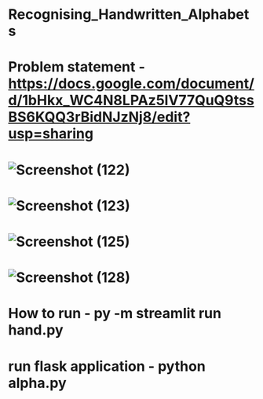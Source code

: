 # Recognising_Handwritten_Alphabets
# Problem statement - https://docs.google.com/document/d/1bHkx_WC4N8LPAz5lV77QuQ9tssBS6KQQ3rBidNJzNj8/edit?usp=sharing
# ![Screenshot (122)](https://github.com/adas754/Recognising_Handwritten_Alphabets/assets/83580623/10032cd4-3b6b-48b4-ab06-7d030381fbb9)
# ![Screenshot (123)](https://github.com/adas754/Recognising_Handwritten_Alphabets/assets/83580623/32dfcb0f-e414-4eeb-89b0-8c24f27e70c0)
# ![Screenshot (125)](https://github.com/adas754/Recognising_Handwritten_Alphabets/assets/83580623/129443db-cd23-4d82-8c07-3461acc1630f)
# ![Screenshot (128)](https://github.com/adas754/Recognising_Handwritten_Alphabets/assets/83580623/3d3b84ce-36c8-470e-8870-5ef68964a844)


# How to run - py -m streamlit run hand.py
# run flask application - python alpha.py

